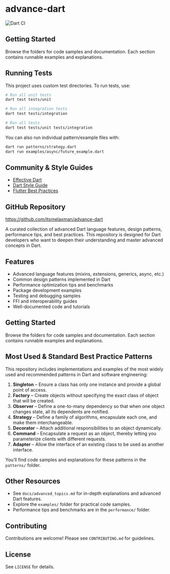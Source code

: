 

# advance-dart

![Dart CI](https://github.com/itsmelaxman/advance-dart/actions/workflows/dart.yml/badge.svg)
## Getting Started
Browse the folders for code samples and documentation. Each section contains runnable examples and explanations.

## Running Tests
This project uses custom test directories. To run tests, use:

```bash
# Run all unit tests
dart test tests/unit

# Run all integration tests
dart test tests/integration

# Run all tests
dart test tests/unit tests/integration
```

You can also run individual pattern/example files with:
```bash
dart run patterns/strategy.dart
dart run examples/async/future_example.dart
```
## Community & Style Guides
- [Effective Dart](https://dart.dev/guides/language/effective-dart)
- [Dart Style Guide](https://dart.dev/guides/language/style)
- [Flutter Best Practices](https://docs.flutter.dev/development/data-and-backend/best-practices)

## GitHub Repository
https://github.com/itsmelaxman/advance-dart

A curated collection of advanced Dart language features, design patterns, performance tips, and best practices. This repository is designed for Dart developers who want to deepen their understanding and master advanced concepts in Dart.


## Features
- Advanced language features (mixins, extensions, generics, async, etc.)
- Common design patterns implemented in Dart
- Performance optimization tips and benchmarks
- Package development examples
- Testing and debugging samples
- FFI and interoperability guides
- Well-documented code and tutorials


## Getting Started
Browse the folders for code samples and documentation. Each section contains runnable examples and explanations.



## Most Used & Standard Best Practice Patterns
This repository includes implementations and examples of the most widely used and recommended patterns in Dart and software engineering:

1. **Singleton** – Ensure a class has only one instance and provide a global point of access.
2. **Factory** – Create objects without specifying the exact class of object that will be created.
3. **Observer** – Define a one-to-many dependency so that when one object changes state, all its dependents are notified.
4. **Strategy** – Define a family of algorithms, encapsulate each one, and make them interchangeable.
5. **Decorator** – Attach additional responsibilities to an object dynamically.
6. **Command** – Encapsulate a request as an object, thereby letting you parameterize clients with different requests.
7. **Adapter** – Allow the interface of an existing class to be used as another interface.

You’ll find code samples and explanations for these patterns in the `patterns/` folder.

## Other Resources
- See `docs/advanced_topics.md` for in-depth explanations and advanced Dart features.
- Explore the `examples/` folder for practical code samples.
- Performance tips and benchmarks are in the `performance/` folder.

## Contributing
Contributions are welcome! Please see `CONTRIBUTING.md` for guidelines.


## License
See `LICENSE` for details.